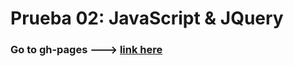 # Prueba 02: JavaScript & JQuery

### Go to gh-pages ---> [link here](https://jjjjota.github.io/Prueba02/) 
